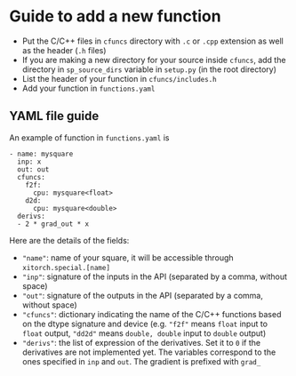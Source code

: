 # Guide to add a new function

* Put the C/C++ files in `cfuncs` directory with `.c` or `.cpp` extension
  as well as the header (`.h` files)
* If you are making a new directory for your source inside `cfuncs`, add the
  directory in `sp_source_dirs` variable in `setup.py` (in the root directory)
* List the header of your function in `cfuncs/includes.h`
* Add your function in `functions.yaml`

## YAML file guide

An example of function in `functions.yaml` is

    - name: mysquare
      inp: x
      out: out
      cfuncs:
        f2f:
          cpu: mysquare<float>
        d2d:
          cpu: mysquare<double>
      derivs:
      - 2 * grad_out * x

Here are the details of the fields:

* `"name"`: name of your square, it will be accessible through
  `xitorch.special.[name]`
* `"inp"`: signature of the inputs in the API (separated by a comma, without space)
* `"out"`: signature of the outputs in the API (separated by a comma, without space)
* `"cfuncs"`: dictionary indicating the name of the C/C++ functions based on
  the dtype signature and device (e.g. `"f2f"` means `float` input to `float`
  output, `"dd2d"` means `double, double` input to `double` output)
* `"derivs"`: the list of expression of the derivatives. Set it to `0` if the
  derivatives are not implemented yet. The variables correspond to the ones
  specified in `inp` and `out`. The gradient is prefixed with `grad_`
